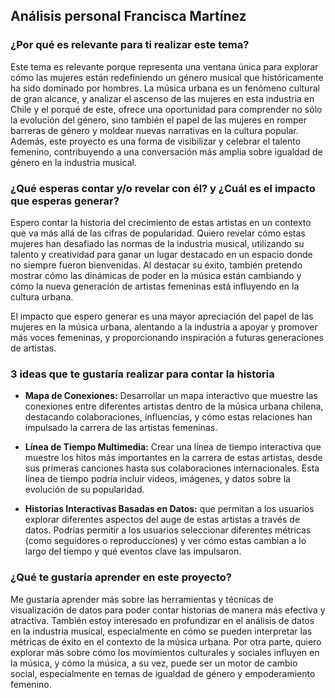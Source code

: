## Análisis personal Francisca Martínez

### **¿Por qué es relevante para ti realizar este tema?**

Este tema es relevante porque representa una ventana única para explorar cómo las mujeres están redefiniendo un género musical que históricamente ha sido dominado por hombres. La música urbana es un fenómeno cultural de gran alcance, y analizar el ascenso de las mujeres en esta industria en Chile y el porqué de este, ofrece una oportunidad para comprender no sólo la evolución del género, sino también el papel de las mujeres en romper barreras de género y moldear nuevas narrativas en la cultura popular. Además, este proyecto es una forma de visibilizar y celebrar el talento femenino, contribuyendo a una conversación más amplia sobre igualdad de género en la industria musical.

### ¿Qué esperas contar y/o revelar con él? y ¿Cuál es el impacto que esperas generar? 

Espero contar la historia del crecimiento de estas artistas en un contexto que va más allá de las cifras de popularidad. Quiero revelar cómo estas mujeres han desafiado las normas de la industria musical, utilizando su talento y creatividad para ganar un lugar destacado en un espacio donde no siempre fueron bienvenidas. Al destacar su éxito, también pretendo mostrar cómo las dinámicas de poder en la música están cambiando y cómo la nueva generación de artistas femeninas está influyendo en la cultura urbana. 

El impacto que espero generar es una mayor apreciación del papel de las mujeres en la música urbana, alentando a la industria a apoyar y promover más voces femeninas, y proporcionando inspiración a futuras generaciones de artistas.

### 3 ideas que te gustaría realizar para contar la historia

- **Mapa de Conexiones:** Desarrollar un mapa interactivo que muestre las conexiones entre diferentes artistas dentro de la música urbana chilena, destacando colaboraciones, influencias, y cómo estas relaciones han impulsado la carrera de las artistas femeninas. 

- **Línea de Tiempo Multimedia:** Crear una línea de tiempo interactiva que muestre los hitos más importantes en la carrera de estas artistas, desde sus primeras canciones hasta sus colaboraciones internacionales. Esta línea de tiempo podría incluir videos, imágenes, y datos sobre la evolución de su popularidad.

- **Historias Interactivas Basadas en Datos:** que permitan a los usuarios explorar diferentes aspectos del auge de estas artistas a través de datos. Podrías permitir a los usuarios seleccionar diferentes métricas (como seguidores o reproducciones) y ver cómo estas cambian a lo largo del tiempo y qué eventos clave las impulsaron.

### ¿Qué te gustaría aprender en este proyecto? 

Me gustaría aprender más sobre las herramientas y técnicas de visualización de datos para poder contar historias de manera más efectiva y atractiva. También estoy interesado en profundizar en el análisis de datos en la industria musical, especialmente en cómo se pueden interpretar las métricas de éxito en el contexto de la música urbana. Por otra parte, quiero explorar más sobre cómo los movimientos culturales y sociales influyen en la música, y cómo la música, a su vez, puede ser un motor de cambio social, especialmente en temas de igualdad de género y empoderamiento femenino.
